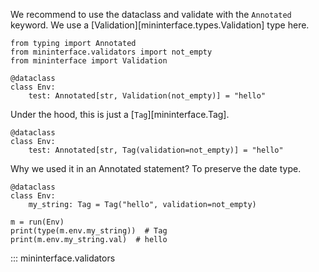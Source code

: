 We recommend to use the dataclass and validate with the `Annotated` keyword. We use a [Validation][mininterface.types.Validation] type here.

```python3
from typing import Annotated
from mininterface.validators import not_empty
from mininterface import Validation

@dataclass
class Env:
    test: Annotated[str, Validation(not_empty)] = "hello"
```

Under the hood, this is just a [`Tag`][mininterface.Tag].

```python3
@dataclass
class Env:
    test: Annotated[str, Tag(validation=not_empty)] = "hello"
```

Why we used it in an Annotated statement? To preserve the date type.

```python3
@dataclass
class Env:
    my_string: Tag = Tag("hello", validation=not_empty)

m = run(Env)
print(type(m.env.my_string))  # Tag
print(m.env.my_string.val)  # hello
```

::: mininterface.validators
